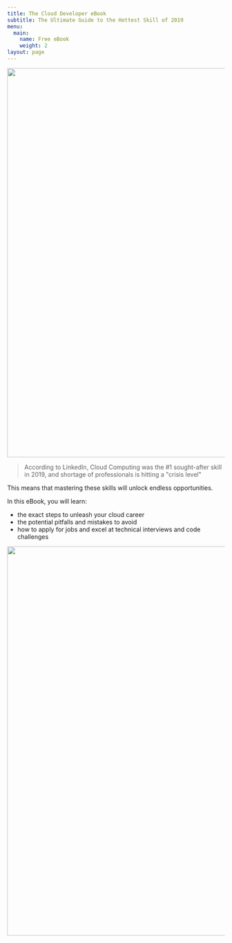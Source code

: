 ```yaml
---
title: The Cloud Developer eBook
subtitle: The Ultimate Guide to the Hottest Skill of 2019 
menu:
  main:
    name: Free eBook
    weight: 2
layout: page
---
```

<div style="display:flex;flex-direction:column;justify-content:center;align-items:center;">

  <img src="/images/ebook.png"  height="900" width="600">

  <div class="ml-form-embed"
    data-account="1616620:q3k8r0a4l8"
    data-form="1433910:h4o1h5">
  </div>
</div>

>According to LinkedIn, Cloud Computing was the #1 sought-after skill in 2019, and shortage of professionals is hitting a "crisis level"

This means that mastering these skills will unlock endless opportunities.

In this eBook, you will learn:
<ul>
  <li>the exact steps to unleash your cloud career</li>
  <li>the potential pitfalls and mistakes to avoid</li>
  <li>how to apply for jobs and excel at technical interviews and code challenges</li>
</ul>
<div style="display:flex;flex-direction:column;justify-content:center;align-items:center;">

  <img src="/images/ebook.png"  height="900" width="600">

  <div class="ml-form-embed"
    data-account="1616620:q3k8r0a4l8"
    data-form="1433910:h4o1h5">
  </div>
</div>


<!-- MailerLite Universal -->
<script>
(function(m,a,i,l,e,r){ m['MailerLiteObject']=e;function f(){
var c={ a:arguments,q:[]};var r=this.push(c);return "number"!=typeof r?r:f.bind(c.q);}
f.q=f.q||[];m[e]=m[e]||f.bind(f.q);m[e].q=m[e].q||f.q;r=a.createElement(i);
var _=a.getElementsByTagName(i)[0];r.async=1;r.src=l+'?v'+(~~(new Date().getTime()/1000000));
_.parentNode.insertBefore(r,_);})(window, document, 'script', 'https://static.mailerlite.com/js/universal.js', 'ml');

var ml_account = ml('accounts', '1616620', 'q3k8r0a4l8', 'load');
</script>
<!-- End MailerLite Universal -->
